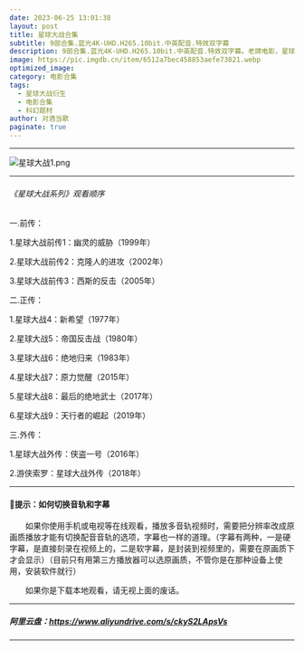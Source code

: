 ```yaml
---
date: 2023-06-25 13:01:38
layout: post
title: 星球大战合集
subtitle: 9部合集.蓝光4K-UHD.H265.10bit.中英配音.特效双字幕
description: 9部合集.蓝光4K-UHD.H265.10bit.中英配音.特效双字幕。老牌电影，星球大战已经是一个大家庭了，已经衍生出了很多电视剧和电影...
image: https://pic.imgdb.cn/item/6512a7bec458853aefe73821.webp
optimized_image: 
category: 电影合集
tags:
  - 星球大战衍生
  - 电影合集
  - 科幻题材
author: 对酒当歌
paginate: true
---
```

---
![星球大战1.png](https://pic.imgdb.cn/item/6512a7b0c458853aefe73448.webp)

---

###### 《星球大战系列》观看顺序

一.前传：  

1.星球大战前传1：幽灵的威胁（1999年）  

2.星球大战前传2：克隆人的进攻（2002年）  

3.星球大战前传3：西斯的反击（2005年）  

二.正传：  

1.星球大战4：新希望（1977年）  

2.星球大战5：帝国反击战（1980年）  

3.星球大战6：绝地归来（1983年）  

4.星球大战7：原力觉醒（2015年）  

5.星球大战8：最后的绝地武士（2017年）  

6.星球大战9：天行者的崛起（2019年）  

三.外传：  

1.星球大战外传：侠盗一号（2016年）  

2.游侠索罗：星球大战外传（2018年）  

---

#### 🔔提示：如何切换音轨和字幕

　　如果你使用手机或电视等在线观看，播放多音轨视频时，需要把分辨率改成原画质播放才能有切换配音音轨的选项，字幕也一样的道理。（字幕有两种，一是硬字幕，是直接刻录在视频上的，二是软字幕，是封装到视频里的，需要在原画质下才会显示）（目前只有用第三方播放器可以选原画质，不管你是在那种设备上使用，安装软件就行）

　　如果你是下载本地观看，请无视上面的废话。

---

##### 阿里云盘：<https://www.aliyundrive.com/s/ckyS2LApsVs>

---
